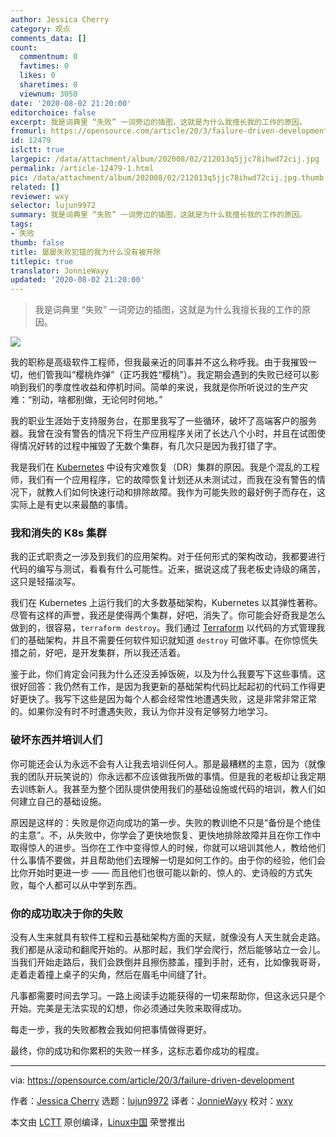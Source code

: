 ```yaml
---
author: Jessica Cherry
category: 观点
comments_data: []
count:
  commentnum: 0
  favtimes: 0
  likes: 0
  sharetimes: 0
  viewnum: 3050
date: '2020-08-02 21:20:00'
editorchoice: false
excerpt: 我是词典里 “失败” 一词旁边的插图，这就是为什么我擅长我的工作的原因。
fromurl: https://opensource.com/article/20/3/failure-driven-development
id: 12479
islctt: true
largepic: /data/attachment/album/202008/02/212013q5jjc78ihwd72cij.jpg
permalink: /article-12479-1.html
pic: /data/attachment/album/202008/02/212013q5jjc78ihwd72cij.jpg.thumb.jpg
related: []
reviewer: wxy
selector: lujun9972
summary: 我是词典里 “失败” 一词旁边的插图，这就是为什么我擅长我的工作的原因。
tags:
- 失败
thumb: false
title: 屡屡失败犯错的我为什么没有被开除
titlepic: true
translator: JonnieWayy
updated: '2020-08-02 21:20:00'
---
```



> 
> 我是词典里 “失败” 一词旁边的插图，这就是为什么我擅长我的工作的原因。
> 
> 
> 


![](/data/attachment/album/202008/02/212013q5jjc78ihwd72cij.jpg)


我的职称是高级软件工程师，但我最亲近的同事并不这么称呼我。由于我摧毁一切，他们管我叫“樱桃炸弹”（正巧我姓“樱桃”）。我定期会遇到的失败已经可以影响到我们的季度性收益和停机时间。简单的来说，我就是你所听说过的生产灾难：“别动，啥都别做，无论何时何地。”


我的职业生涯始于支持服务台，在那里我写了一些循环，破坏了高端客户的服务器。我曾在没有警告的情况下将生产应用程序关闭了长达八个小时，并且在试图使得情况好转的过程中摧毁了无数个集群，有几次只是因为我打错了字。


我是我们在 [Kubernetes](https://www.redhat.com/en/topics/containers/what-is-kubernetes) 中设有灾难恢复（DR）集群的原因。我是个混乱的工程师，我们有一个应用程序，它的故障恢复计划还从未测试过，而我在没有警告的情况下，就教人们如何快速行动和排除故障。我作为可能失败的最好例子而存在，这实际上是有史以来最酷的事情。


### 我和消失的 K8s 集群


我的正式职责之一涉及到我们的应用架构。对于任何形式的架构改动，我都要进行代码的编写与测试，看看有什么可能性。近来，据说这成了我老板史诗级的痛苦，这只是轻描淡写。


我们在 Kubernetes 上运行我们的大多数基础架构，Kubernetes 以其弹性著称。尽管有这样的声誉，我还是使得两个集群，好吧，消失了。你可能会好奇我是怎么做到的，很容易，`terraform destroy`。我们通过 [Terraform](https://github.com/hashicorp/terraform) 以代码的方式管理我们的基础架构，并且不需要任何软件知识就知道 `destroy` 可做坏事。在你惊慌失措之前，好吧，是开发集群，所以我还活着。


鉴于此，你们肯定会问我为什么还没丢掉饭碗，以及为什么我要写下这些事情。这很好回答：我仍然有工作，是因为我更新的基础架构代码比起起初的代码工作得更好更快了。我写下这些是因为每个人都会经常性地遭遇失败，这是非常非常正常的。如果你没有时不时遭遇失败，我认为你并没有足够努力地学习。


### 破坏东西并培训人们


你可能还会认为永远不会有人让我去培训任何人。那是最糟糕的主意，因为（就像我的团队开玩笑说的）你永远都不应该做我所做的事情。但是我的老板却让我定期去训练新人。我甚至为整个团队提供使用我们的基础设施或代码的培训，教人们如何建立自己的基础设施。


原因是这样的：失败是你迈向成功的第一步。失败的教训绝不只是“备份是个绝佳的主意”。不，从失败中，你学会了更快地恢复、更快地排除故障并且在你工作中取得惊人的进步。当你在工作中变得惊人的时候，你就可以培训其他人，教给他们什么事情不要做，并且帮助他们去理解一切是如何工作的。由于你的经验，他们会比你开始时更进一步 —— 而且他们也很可能以新的、惊人的、史诗般的方式失败，每个人都可以从中学到东西。


### 你的成功取决于你的失败


没有人生来就具有软件工程和云基础架构方面的天赋，就像没有人天生就会走路。我们都是从滚动和翻爬开始的。从那时起，我们学会爬行，然后能够站立一会儿。当我们开始走路后，我们会跌倒并且擦伤膝盖，撞到手肘，还有，比如像我哥哥，走着走着撞上桌子的尖角，然后在眉毛中间缝了针。


凡事都需要时间去学习。一路上阅读手边能获得的一切来帮助你，但这永远只是个开始。完美是无法实现的幻想，你必须通过失败来取得成功。


每走一步，我的失败都教会我如何把事情做得更好。


最终，你的成功和你累积的失败一样多，这标志着你成功的程度。




---


via: <https://opensource.com/article/20/3/failure-driven-development>


作者：[Jessica Cherry](https://opensource.com/users/jrepka) 选题：[lujun9972](https://github.com/lujun9972) 译者：[JonnieWayy](https://github.com/JonnieWayy) 校对：[wxy](https://github.com/wxy)


本文由 [LCTT](https://github.com/LCTT/TranslateProject) 原创编译，[Linux中国](https://linux.cn/) 荣誉推出